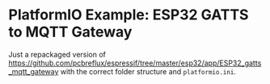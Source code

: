 # PlatformIO Example: ESP32 GATTS to MQTT Gateway

Just a repackaged version of https://github.com/pcbreflux/espressif/tree/master/esp32/app/ESP32_gatts_mqtt_gateway with the correct folder structure and `platformio.ini`.
